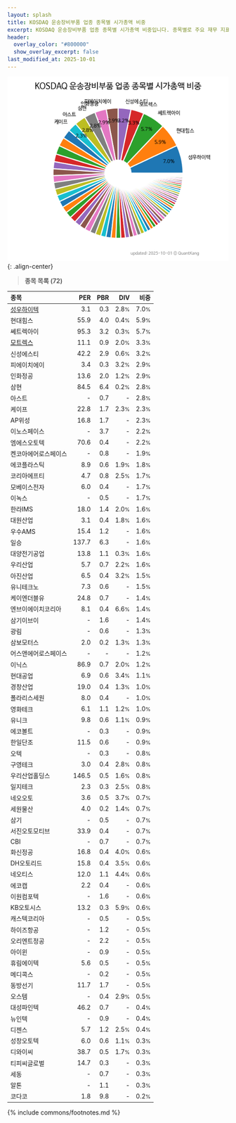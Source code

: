 ```yaml
---
layout: splash
title: KOSDAQ 운송장비부품 업종 종목별 시가총액 비중
excerpt: KOSDAQ 운송장비부품 업종 종목별 시가총액 비중입니다. 종목별로 주요 재무 지표를 함께 표시합니다.
header:
  overlay_color: "#800000"
  show_overlay_excerpt: false
last_modified_at: 2025-10-01
---
```



![KOSDAQ 운송장비부품 업종 종목별 시가총액 비중](/stats/sector/images/kosdaq_업종_운송장비부품_종목.png){: .align-center}


> **종목 목록 (72)**<a id="list"></a>

| **종목** | **PER** | **PBR** | **DIV** | **비중** |
| :------- | ------: | ------: | ------: | -------: |
| [성우하이텍](/015750/) | 3.1 | 0.3 | 2.8<small>%</small> | 7.0<small>%</small> |
| 현대힘스 | 55.9 | 4.0 | 0.4<small>%</small> | 5.9<small>%</small> |
| 쎄트렉아이 | 95.3 | 3.2 | 0.3<small>%</small> | 5.7<small>%</small> |
| [모트렉스](/118990/) | 11.1 | 0.9 | 2.0<small>%</small> | 3.3<small>%</small> |
| 신성에스티 | 42.2 | 2.9 | 0.6<small>%</small> | 3.2<small>%</small> |
| 피에이치에이 | 3.4 | 0.3 | 3.2<small>%</small> | 2.9<small>%</small> |
| 인화정공 | 13.6 | 2.0 | 1.2<small>%</small> | 2.9<small>%</small> |
| 삼현 | 84.5 | 6.4 | 0.2<small>%</small> | 2.8<small>%</small> |
| 아스트 | - | 0.7 | - | 2.8<small>%</small> |
| 케이프 | 22.8 | 1.7 | 2.3<small>%</small> | 2.3<small>%</small> |
| AP위성 | 16.8 | 1.7 | - | 2.3<small>%</small> |
| 이노스페이스 | - | 3.7 | - | 2.2<small>%</small> |
| 엠에스오토텍 | 70.6 | 0.4 | - | 2.2<small>%</small> |
| 켄코아에어로스페이스 | - | 0.8 | - | 1.9<small>%</small> |
| 에코플라스틱 | 8.9 | 0.6 | 1.9<small>%</small> | 1.8<small>%</small> |
| 코리아에프티 | 4.7 | 0.8 | 2.5<small>%</small> | 1.7<small>%</small> |
| 모베이스전자 | 6.0 | 0.4 | - | 1.7<small>%</small> |
| 이녹스 | - | 0.5 | - | 1.7<small>%</small> |
| 한라IMS | 18.0 | 1.4 | 2.0<small>%</small> | 1.6<small>%</small> |
| 대원산업 | 3.1 | 0.4 | 1.8<small>%</small> | 1.6<small>%</small> |
| 우수AMS | 15.4 | 1.2 | - | 1.6<small>%</small> |
| 일승 | 137.7 | 6.3 | - | 1.6<small>%</small> |
| 대양전기공업 | 13.8 | 1.1 | 0.3<small>%</small> | 1.6<small>%</small> |
| 우리산업 | 5.7 | 0.7 | 2.2<small>%</small> | 1.6<small>%</small> |
| 아진산업 | 6.5 | 0.4 | 3.2<small>%</small> | 1.5<small>%</small> |
| 유니테크노 | 7.3 | 0.6 | - | 1.5<small>%</small> |
| 케이엔더블유 | 24.8 | 0.7 | - | 1.4<small>%</small> |
| 엔브이에이치코리아 | 8.1 | 0.4 | 6.6<small>%</small> | 1.4<small>%</small> |
| 삼기이브이 | - | 1.6 | - | 1.4<small>%</small> |
| 광림 | - | 0.6 | - | 1.3<small>%</small> |
| 삼보모터스 | 2.0 | 0.2 | 1.3<small>%</small> | 1.3<small>%</small> |
| 어스앤에어로스페이스 | - | - | - | 1.2<small>%</small> |
| 이닉스 | 86.9 | 0.7 | 2.0<small>%</small> | 1.2<small>%</small> |
| 현대공업 | 6.9 | 0.6 | 3.4<small>%</small> | 1.1<small>%</small> |
| 경창산업 | 19.0 | 0.4 | 1.3<small>%</small> | 1.0<small>%</small> |
| 폴라리스세원 | 8.0 | 0.4 | - | 1.0<small>%</small> |
| 영화테크 | 6.1 | 1.1 | 1.2<small>%</small> | 1.0<small>%</small> |
| 유니크 | 9.8 | 0.6 | 1.1<small>%</small> | 0.9<small>%</small> |
| 에코볼트 | - | 0.3 | - | 0.9<small>%</small> |
| 한일단조 | 11.5 | 0.6 | - | 0.9<small>%</small> |
| 오텍 | - | 0.3 | - | 0.8<small>%</small> |
| 구영테크 | 3.0 | 0.4 | 2.8<small>%</small> | 0.8<small>%</small> |
| 우리산업홀딩스 | 146.5 | 0.5 | 1.6<small>%</small> | 0.8<small>%</small> |
| 일지테크 | 2.3 | 0.3 | 2.5<small>%</small> | 0.8<small>%</small> |
| 네오오토 | 3.6 | 0.5 | 3.7<small>%</small> | 0.7<small>%</small> |
| 세원물산 | 4.0 | 0.2 | 1.4<small>%</small> | 0.7<small>%</small> |
| 삼기 | - | 0.5 | - | 0.7<small>%</small> |
| 서진오토모티브 | 33.9 | 0.4 | - | 0.7<small>%</small> |
| CBI | - | 0.7 | - | 0.7<small>%</small> |
| 화신정공 | 16.8 | 0.4 | 4.0<small>%</small> | 0.6<small>%</small> |
| DH오토리드 | 15.8 | 0.4 | 3.5<small>%</small> | 0.6<small>%</small> |
| 네오티스 | 12.0 | 1.1 | 4.4<small>%</small> | 0.6<small>%</small> |
| 에코캡 | 2.2 | 0.4 | - | 0.6<small>%</small> |
| 이원컴포텍 | - | 1.6 | - | 0.6<small>%</small> |
| KB오토시스 | 13.2 | 0.3 | 5.9<small>%</small> | 0.6<small>%</small> |
| 캐스텍코리아 | - | 0.5 | - | 0.5<small>%</small> |
| 하이즈항공 | - | 1.2 | - | 0.5<small>%</small> |
| 오리엔트정공 | - | 2.2 | - | 0.5<small>%</small> |
| 아이윈 | - | 0.9 | - | 0.5<small>%</small> |
| 휴림에이텍 | 5.6 | 0.5 | - | 0.5<small>%</small> |
| 메디콕스 | - | 0.2 | - | 0.5<small>%</small> |
| 동방선기 | 11.7 | 1.7 | - | 0.5<small>%</small> |
| 오스템 | - | 0.4 | 2.9<small>%</small> | 0.5<small>%</small> |
| 대성파인텍 | 46.2 | 0.7 | - | 0.4<small>%</small> |
| 뉴인텍 | - | 0.9 | - | 0.4<small>%</small> |
| 디젠스 | 5.7 | 1.2 | 2.5<small>%</small> | 0.4<small>%</small> |
| 성창오토텍 | 6.0 | 0.6 | 1.1<small>%</small> | 0.3<small>%</small> |
| 디와이씨 | 38.7 | 0.5 | 1.7<small>%</small> | 0.3<small>%</small> |
| 티피씨글로벌 | 14.7 | 0.3 | - | 0.3<small>%</small> |
| 세동 | - | 0.7 | - | 0.3<small>%</small> |
| 알톤 | - | 1.1 | - | 0.3<small>%</small> |
| 코다코 | 1.8 | 9.8 | - | 0.2<small>%</small> |

{% include commons/footnotes.md %}